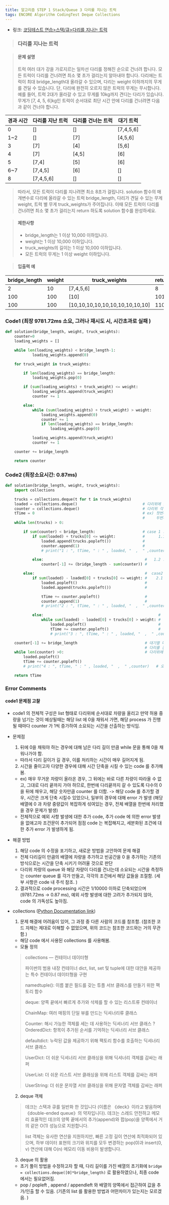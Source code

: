 ```yaml
---
title: 알고리즘 STEP 1 Stack/Queue 3 다리를 지나는 트럭
tags: ENCORE Algorithm CodingTest Deque Collections
---
```


* 링크: [코딩테스트 연습>스택/큐>다리를 지나는 트럭](https://programmers.co.kr/learn/courses/30/lessons/42583)

>### 다리를 지나는 트럭


>#### 문제 설명
>
>트럭 여러 대가 강을 가로지르는 일차선 다리를 정해진 순으로 건너려 합니다. 모든 트럭이 다리를 건너려면 최소 몇 초가 걸리는지 알아내야 합니다.
>다리에는 트럭이 최대 bridge_length대 올라갈 수 있으며, 다리는 weight 이하까지의 무게를 견딜 수 있습니다.
>단, 다리에 완전히 오르지 않은 트럭의 무게는 무시합니다.
>예를 들어, 트럭 2대가 올라갈 수 있고 무게를 10kg까지 견디는 다리가 있습니다.
>무게가 [7, 4, 5, 6]kg인 트럭이 순서대로 최단 시간 안에 다리를 건너려면 다음과 같이 건너야 합니다.

|경과 시간|다리를 지난 트럭|다리를 건너는 트럭|대기 트럭|
|--------|---------------|-----------------|--------|
|0	|[]|	[]|	[7,4,5,6]|
|1~2|	[]|	[7]|	[4,5,6]|
|3|	[7]|	[4]|	[5,6]|
|4|	[7]|	[4,5]|	[6]|
|5|	[7,4]|	[5]|	[6]|
|6~7|	[7,4,5]|	[6]|	[]|
|8|	[7,4,5,6]|	[]|	[]|

>따라서, 모든 트럭이 다리를 지나려면 최소 8초가 걸립니다.
>solution 함수의 매개변수로 다리에 올라갈 수 있는 트럭 bridge_length, 다리가 견딜 수 있는 무게 weight, 트럭 별 무게 truck_weights가 주어집니다.
>이때 모든 트럭이 다리를 건너려면 최소 몇 초가 걸리는지 return 하도록 solution 함수를 완성하세요.

>#### 제한사항
> * bridge_length는 1 이상 10,000 이하입니다.
> * weight는 1 이상 10,000 이하입니다.
> * truck_weights의 길이는 1 이상 10,000 이하입니다.
> * 모든 트럭의 무게는 1 이상 weight 이하입니다.

>#### 입출력 예

|bridge_length	|weight	|truck_weights|	return|
|---------------|-------|-------------  |------|
|2	|10	|[7,4,5,6]|	8|
|100|	100|	[10]|	101|
|100|	100|	[10,10,10,10,10,10,10,10,10,10]|	110|


### Code1 (최장 9781.72ms 소요, 그러나 재시도 시, 시간초과로 실패 )
```python
def solution(bridge_length, weight, truck_weights):
    counter=0
    loading_weights = []

    while len(loading_weights) < bridge_length-1:
            loading_weights.append(0)

    for truck_weight in truck_weights:

        if len(loading_weights) == bridge_length:
            loading_weights.pop(0)

        if (sum(loading_weights) + truck_weight) <= weight:
            loading_weights.append(truck_weight)
            counter += 1

        else:
            while (sum(loading_weights) + truck_weight) > weight:
                loading_weights.append(0)
                counter += 1
                if len(loading_weights) == bridge_length:
                    loading_weights.pop(0)

            loading_weights.append(truck_weight)
            counter += 1

    counter += bridge_length       

    return counter                            
```


### Code2 (최장소요시간:  0.87ms)
```python
def solution(bridge_length, weight, truck_weights):
    import collections

    trucks = collections.deque(t for t in truck_weights)  
    loaded = collections.deque()                             # 다리위에 올라간 차랑의 queue
    counter = collections.deque()                            # 다리위 각 차량끼리의 간격
    tTime = 0                                                # ex) 첫번째 차량은 무조건 처음 1의 counter 를 가짐 (case 1.1 실행에 의해서)                                                      #
                                                             #     두번째 차랑이 첫번째 차량에 바로 이여서 출발할 경우 1
    while len(trucks) > 0:                                

        if sum(counter) < bridge_length:                     # case 1 : 전체 차량이 늘어선 길이가 다리길이보다 짧다면
            if sum(loaded) + trucks[0] <= weight:            #      1.1: 그중 (다리위 차량 무게 + 대기열 첫번째 차량 무게)가 허용무게보다 적다면
                loaded.append(trucks.popleft())              #           -> 다리위에 차량을 추가하고
                counter.append(1)                            #           -> 해당차량의 간격은 1
                # print("1 : ", tTime, " : " , loaded, "  ,  " ,counter) # 오류 확인용

            else:                                             #   1.2 : 허용무게보다 이상이  다리위 + 대기열 첫번째에 있다면
                counter[-1] += (bridge_length - sum(counter)) #        -> 더 올리지 않고 해당 차량들을 다리끝까지 보냄

        else:                                                 #  case2
            if sum(loaded) - loaded[0] + trucks[0] <= weight: #    2.1 : 다리 길이를 차량들이 꽉채웠으나, 아직 허용 무게를 넘지않은경우
                loaded.popleft()                              #          -> 맨 앞의 차량은 빼내고
                loaded.append(trucks.popleft())               #          -> 뒤에 차량 다리위로 올리고

                tTime += counter.popleft()                    #          -> 빠진 차량의 counter 를 tTime 에 더하고
                counter.append(1)                             #          -> 새로 올라온 차량의 counter  1을 붙임
                # print("2 : ", tTime, " : " , loaded, "  ,  " ,counter) # 오류 확인용

            else:                                                   #    2.2 : 무게 때문에 차량을 더 올릴 수 없다면
                while sum(loaded) - loaded[0] + trucks[0] > weight: #    -> 다리위 무게가 대기열 차량의 무게를 받을 수 있을때까지
                    loaded.popleft()                                #    -> 기존 차량을 앞에서 한대씩 보내고
                    tTime += counter.popleft()                      #    ->  보낸 차량의 counter 를 더함.
                    # print("3 : ", tTime, " : " , loaded, "  ,  " ,counter) # 오류 확인용

    counter[-1] += bridge_length                              # 대기열 마지막차랑가지 다리에 오르면, 해당 차량들은 그대로 전진하여
                                                              # 다리를 건너므로 마지막 차량의 counter = 다리길이 임.
    while len(counter) >0:                                    # 다리위에 남아있는 차량들에 대한 counter 를 모두 tTime 에 더함.
        loaded.popleft()
        tTime += counter.popleft()
        # print("4 : ", tTime, " : " , loaded, "  ,  " ,counter)   # 오류 확인용   

    return tTime
```

### Error Comments

#### code1 문제점 고찰
  * code1 의 전체적 구성은 list 형태로 다리위에 순서대로 차량을 올리고 만약 허용 중량을 넘기는 것이 예상될때는 해당 list 에 0을 채워서 가면, 해당 process 가 진행될 때마다 counter 가 1씩 증가하여 소요되는 시간을 산출하는 방식임.



  * 문제점
    1. 뒤에 0을 채워야 하는 경우에 대해 남은 다리 길이 만큼 while 문을 통해 0을 채워나가야 함.
      - 따라서 다리 길이가 길 경우, 이를 처리하는 시간이 매우 길어지게 됨.


    2. 시간을 줄이고자 다양한 경우에 대해 시간 단축을 시킬 수 있는 code 를 추가해봄.
      - ex) 매우 무거운 차량이 올라온 경우, 그 뒤에는 바로 다른 차량이 따라올 수 없고, 그대로 다리 끝까지 가야 하므로, 한번에 다리끝까지 갈 수 있도록 다수의 0 을 뒤에 채우고, 해당 숫자만큼 counter 를 더함.
        -> 해당 code 를 추가할 경우, 시간은 크게 단축 시킬수 있었으나, 일부의 경우에 대해 error 가 발생 (해당 배열에 0 과 차량 중량값이 복잡하게 섞여있는 경우, 전체 배열을 한번에 처리했을 경우 문제가 발생)
      - 전체적으로  예외 사항 발생에 대한 추가 code, 추가 code 에 의한 error 발생을 없애고자 조건문이 추가되어 점점 code 는 복잡해지고, 세분화된 조건에 대한 추가 error 가 발생하게 됨.



  * 해결 방법
    1. 해당 code 의 수정을 포기하고, 새로운 방법을 고안하여 문제 해결
      - 전체 다리길이 만큼의 배열에 차량을 추가하고 빈공간을 0 을 추가하는 기존의 방식으로는 시간을 단축 시키기 어려울 것으로 판단
      - 다리위 차량의 queue 와  해당 차량이 다리를 건너는데 소요되는 시간을 측정하는 counter queue 를 각가 만들고, 각각의 조건에서 해당 값들을 조절함. (세부 사항은 code 내 주석 참조. )


    2. 결과적으로 code processing 시간은  1/10000 이하로 단축되었으며 (9781.72ms -> 0.87 ms), 예외 사항 발생에 대한 고려가 추가되지 않아, code 의 가독성도 높아짐.


  * collections     ([Python Documentation link](https://docs.python.org/ko/3/library/collections.html))
    1. 문제 해결에 어려움이 있어, 그 과정 중 다른 사람의 코드를 참조함. (참조한 코드 자체는 제대로 이해할 수 없었으며, 위의 코드는 참조한 코드와는 거의 무관함.)
      - 해당 code 에서 사용된 collections 를 사용해봄.
      - 모듈 정의


    > collections — 컨테이너 데이터형
    >
    > 파이썬의 범용 내장 컨테이너 dict, list, set 및 tuple에 대한 대안을 제공하는 특수 컨테이너 데이터형을 구현
    >
    >
    > namedtuple(): 이름 붙은 필드를 갖는 튜플 서브 클래스를 만들기 위한 팩토리 함수
    >
    >deque:  양쪽 끝에서 빠르게 추가와 삭제를 할 수 있는 리스트류 컨테이너
    >
    >ChainMap: 여러 매핑의 단일 뷰를 만드는 딕셔너리류 클래스
    >
    >Counter:  해시 가능한 객체를 세는 데 사용하는 딕셔너리 서브 클래스
    ?
    >OrderedDict:  항목이 추가된 순서를 기억하는 딕셔너리 서브 클래스
    >
    >defaultdict:  누락된 값을 제공하기 위해 팩토리 함수를 호출하는 딕셔너리 서브 클래스
    >
    >UserDict:   더 쉬운 딕셔너리 서브 클래싱을 위해 딕셔너리 객체를 감싸는 래퍼
    >
    >UserList: 더 쉬운 리스트 서브 클래싱을 위해 리스트 객체를 감싸는 래퍼
    >
    >UserString: 더 쉬운 문자열 서브 클래싱을 위해 문자열 객체를 감싸는 래퍼

    2. deque 객체


    > 데크는 스택과 큐를 일반화 한 것입니다 (이름은 《deck》이라고 발음하며 《double-ended queue》의 약자입니다). 데크는 스레드 안전하고 메모리 효율적인 데크의 양쪽 끝에서의 추가(append)와 팝(pop)을 양쪽에서 거의 같은 O(1) 성능으로 지원합니다.
    >
    >list 객체는 유사한 연산을 지원하지만, 빠른 고정 길이 연산에 최적화되어 있으며, 하부 데이터 표현의 크기와 위치를 모두 변경하는 pop(0)과 insert(0, v) 연산에 대해 O(n) 메모리 이동 비용이 발생합니다.

    3. deque 의 활용
      - 초기 풀이 방법을 수정하고자 할 때, 다리 길이를 가진 배열의 초기화에 `bridge = collections.deque([0]*bridge_length)` 로 활용하였으나, 최종 code 에서는 필요없어짐.
      - pop / popleft , append / appendleft 와 배열의 양쪽에서 접근하여 값을 추가/인출 할 수 있음. (기존의 list 를 활용한 방법과 어떤차이가 있는지는 모르겠음. )
